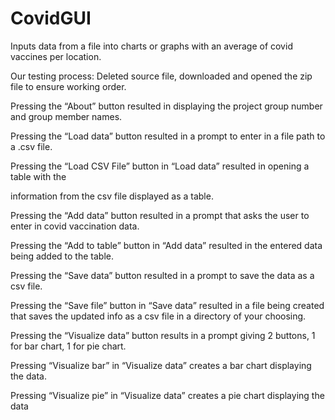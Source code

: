 # CovidGUI
Inputs data from a file into charts or graphs with an average of covid vaccines per location.

Our testing process:
Deleted source file, downloaded and opened the zip file to ensure working order.

Pressing the “About” button resulted in displaying the project group number and group member
names.

Pressing the “Load data” button resulted in a prompt to enter in a file path to a .csv file.

Pressing the “Load CSV File” button in “Load data” resulted in opening a table with the

information from the csv file displayed as a table.

Pressing the “Add data” button resulted in a prompt that asks the user to enter in covid
vaccination data.

Pressing the “Add to table” button in “Add data” resulted in the entered data being added to the
table.

Pressing the “Save data” button resulted in a prompt to save the data as a csv file.

Pressing the “Save file” button in “Save data” resulted in a file being created that saves the
updated info as a csv file in a directory of your choosing.

Pressing the “Visualize data” button results in a prompt giving 2 buttons, 1 for bar chart, 1 for pie
chart.

Pressing “Visualize bar” in “Visualize data” creates a bar chart displaying the data.

Pressing “Visualize pie” in “Visualize data” creates a pie chart displaying the data
